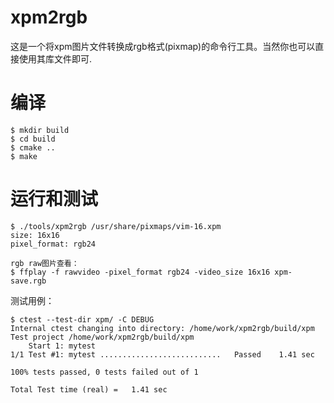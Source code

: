 # xpm2rgb
这是一个将xpm图片文件转换成rgb格式(pixmap)的命令行工具。当然你也可以直接使用其库文件即可.

# 编译
```
$ mkdir build
$ cd build
$ cmake ..
$ make
```

# 运行和测试
```
$ ./tools/xpm2rgb /usr/share/pixmaps/vim-16.xpm
size: 16x16
pixel_format: rgb24

rgb raw图片查看：
$ ffplay -f rawvideo -pixel_format rgb24 -video_size 16x16 xpm-save.rgb
```

测试用例：
```
$ ctest --test-dir xpm/ -C DEBUG
Internal ctest changing into directory: /home/work/xpm2rgb/build/xpm
Test project /home/work/xpm2rgb/build/xpm
    Start 1: mytest
1/1 Test #1: mytest ...........................   Passed    1.41 sec

100% tests passed, 0 tests failed out of 1

Total Test time (real) =   1.41 sec
```